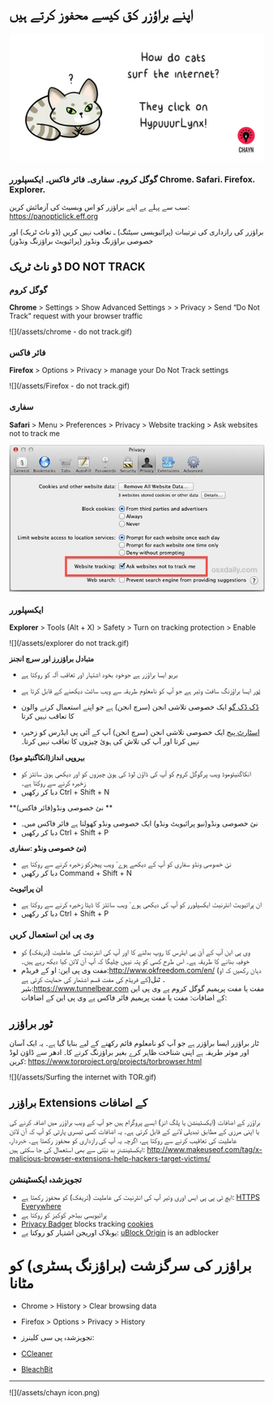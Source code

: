 # اپنے براؤزر کق کیسے محفوز کرتے ہیں

![](/assets/HypuuurLynx.gif)

### گوگل کروم۔ سفاری۔ فائر فاکس۔ ایکسپلورر Chrome. Safari. Firefox. Explorer.

سب سے پہلے یے اپنے براؤزر کو اس وبسیٹ کی آزمائش کرین: https://panopticlick.eff.org 

براؤزر کی رازداری کی ترتیبات (پرائیویسی سیٹنگ) ـ تعاقب نہیں کریں (ڈو ناٹ ٹریک) اور خصوصی براؤزنگ ونڈوز (پرائیویٹ براؤزنگ ونڈوز)

## ڈو ناٹ ٹریک DO NOT TRACK
### گوگل کروم

**Chrome** &gt; Settings &gt; Show Advanced Settings &gt; &gt; Privacy &gt; Send “Do Not Track” request with your browser traffic

![](/assets/chrome - do not track.gif)


### فائر فاکس

**Firefox** &gt; Options &gt; Privacy &gt; manage your Do Not Track settings


![](/assets/Firefox - do not track.gif)

### سفاری
**Safari** &gt; Menu &gt; Preferences &gt; Privacy &gt; Website tracking &gt; Ask websites not to track me


![](/assets/do-not-track-safari.jpg)

### ایکسپلورر
**Explorer** &gt; Tools \(Alt + X\) &gt; Safety &gt; Turn on tracking protection &gt; Enable


![](/assets/explorer do not track.gif)


**متبادل براؤزرز اور سرچ انجنز**

* [بریو](/www.brave.com) ایسا براؤزر ہے جوخود بخود اشتہار اور تعاقب آلہ کو روکتا ہے

* [ٹور](https://www.torproject.org) ایسا براؤزنگ سافٹ وئیر ہے جو آپ کو نامعلوم طریقہ سے ویب سائٹ  دیکھنے کے قابل کرتا ہے

* [ڈک ڈک گو](https://duckduckgo.com/about) ایک خصوصی تلاشی انجن (سرچ انجن) ہے جو اپنے استعمال کرنے والون کا تعاقب نہیں کرتا

* [اسٹارٹ پیج](https://www.startpage.com) ایک خصوصی تلاشی انجن (سرچ انجن) آپ کے آئی پی ایڈرس کو زخیرہ نہیں کرتا اور آپ کی تلاش کی ہوئ چیزوں کا تعاقب نہیں کرتا۔


**بہروپی انداز(انکاگنیٹو موڈ)**

* انکاگنیٹوموڈ ویب پرگوگل کروم کو آپ کی ڈاؤن لوڈ کی ہوئ چیزوں کو اور دیکھی ہوئ سائٹز کو زخیرہ کرنے سے روکتا ہے۔
* دبا کر رکھیں  Ctrl + Shift + N

**نئ خصوصی ونڈو(فائر فاکس) **

* نئ خصوصی ونڈو(نیو پرائیویٹ ونڈو) ایک خصوصی ونڈو کھولتا ہے فائر فاکس میں۔
* دبا کر رکھیں  Ctrl + Shift + P


**نئ خصوصی ونڈو :سفاری)**

* نئ خصوصی ونڈو سفاری کو آپ کے دیکھے ہوےٴ ویب پیجزکو زخیرہ کرنے سے روکتا ہے
* دبا کر رکھیں  Command + Shift + N


**ان پرائیویٹ**

* ان پرائیویٹ انٹرنیٹ ایکسپلورر کو آپ کی دیکھی ہوےٴ ویب سائٹز کا ڈیٹا زخیرہ کرنے سے روکتا ہے
* دبا کر رکھیں Ctrl + Shift + P


### وی پی این استعمال کریں
* وی پی این آپ کے آئ پی ایڈرس کا روپ بدلنے کا اور آپ کی انٹرنیٹ کی عاملیت (ٹریفک) کو خوفیہ بنانے کا طریقہ ہے۔ اس طرح کسی کو پتہ نیہں چلیگا کہ آپ آن لائن کیا دیکھ رہے ہیں۔ 
* مفت وی پی این: او کے فریڈم:http://www.okfreedom.com/en/ (دہان رکھیں کہ او کے فریڈم کی مفت قسم اشتھار کی حمایت کرتی ہے)۔ ٹنل بئیر:https://www.tunnelbear.com مفت یا مفت پریمیم گوگل کروم پے وی پی این کے اضافات: مفت یا مفت پریمیم فائر فاکس پے وی پی این کے اضافات:



## ٹور  براؤزر

ٹار براؤزر ایسا براؤزر ہے جو آپ کو نامعلوم قائم رکھنے کے لیے بنایا گیا ہے۔ یہ ایک آسان اور موثر طریقہ ہے اپنی شناخت ظاہر کرے بغیر براؤزنگ کرنے کا۔ ادھر سے ڈاؤن لوڈ کرین: https://www.torproject.org/projects/torbrowser.html

![](/assets/Surfing the internet with TOR.gif)

 ## براؤزر Extensions  کے اضافات

براؤزر کے اضافات (ایکسٹینشن یا پلگ انز) ایسے پروگرام ہیں جو آپ کے ویب براؤزر میں اضافہ کرنے کی یا اپنی مرزی کے مطابق تبدیلی لانے کے قابل کرتی ہے۔ یہ اضافات کسی تیسری پارٹی کو آپ کہ آن لائن عاملیت کی تعاقیب کرنے سے روکتا ہے، اگرچہ یہ آپ کی رازداری کو محفوز رکھتا ہے۔ خبردارـ ایکسٹینشنز بد نیّتی سے بھی استعمال کی جا سکتی ہیں:
http://www.makeuseof.com/tag/x-malicious-browser-extensions-help-hackers-target-victims/

### تجویزشدہ ایکسٹینشن

* ایچ ٹی پی پی ایس اوری وئیر آپ کی انٹرنیٹ کی عاملیت (ٹریفک) کو محفوز رکھتا ہے:
[HTTPS Everywhere](https://www.google.com/url?q=https://www.eff.org/https-everywhere) 
* پرائیویسی بیڈجر کوکیز کو روکتا ہے
* [Privacy Badger](https://www.google.com/url?q=https://www.eff.org/privacybadger&sa=D&ust=1478912695313000&usg=AFQjCNHNcMDqQbrzK_GX-cQYVUy8pTlayw) blocks tracking [cookies](https://www.google.com/url?q=https://en.wikipedia.org/wiki/HTTP_cookie&sa=D&ust=1478912695313000&usg=AFQjCNH4OGzxCGUGlINzUNYhUFSYSylzLA)
* یوبلاک اوریجن اشتہار کو روکتا یے:
[uBlock Origin](https://www.google.com/url?q=https://www.ublock.org/&sa=D&ust=1478912695314000&usg=AFQjCNGJa0xJXHwX03kI2KCd3aZ1nc58KA) is an adblocker

# براؤزر کی سرگزشت (براؤزنگ ہسٹری) کو مٹانا
* Chrome &gt; History &gt; Clear browsing data
* Firefox &gt; Options &gt; Privacy &gt; History
* تجویزشدہ پی سی کلینرز:

* [CCleaner](https://www.google.com/url?q=http://www.piriform.com/ccleaner&sa=D&ust=1478912695317000&usg=AFQjCNHmtswm2AwMsRtywjxd7unIPKSXSg)

* [BleachBit](https://www.google.com/url?q=http://www.bleachbit.org/&sa=D&ust=1478912695318000&usg=AFQjCNEjz3m2EuO6O2lPl4Vo_KAe6CHsjQ)

---
![](/assets/chayn icon.png)





